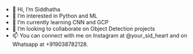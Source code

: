 - 👋 Hi, I’m Siddhatha
- 👀 I’m interested in Python and ML
- 🌱 I’m currently learning CNN and GCP
- 💞️ I’m looking to collaborate on Object Detection projects
- 📫 You can connect with me on Instagram at @your_sid_heart and on Whatsapp at +919038782128.

<!---
sid-earth95/sid-earth95 is a ✨ special ✨ repository because its `README.md` (this file) appears on your GitHub profile.
You can click the Preview link to take a look at your changes.
--->
